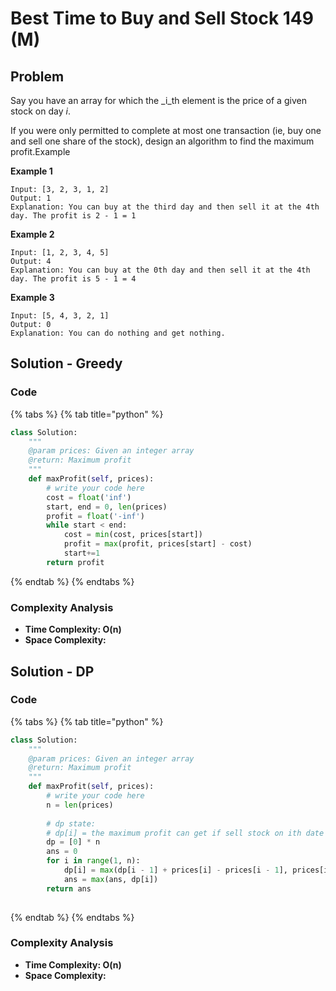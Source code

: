 # Best Time to Buy and Sell Stock 149 \(M\)

## Problem

Say you have an array for which the _i_th element is the price of a given stock on day _i_.

If you were only permitted to complete at most one transaction \(ie, buy one and sell one share of the stock\), design an algorithm to find the maximum profit.Example

**Example 1**

```text
Input: [3, 2, 3, 1, 2]
Output: 1
Explanation: You can buy at the third day and then sell it at the 4th day. The profit is 2 - 1 = 1
```

**Example 2**

```text
Input: [1, 2, 3, 4, 5]
Output: 4
Explanation: You can buy at the 0th day and then sell it at the 4th day. The profit is 5 - 1 = 4
```

**Example 3**

```text
Input: [5, 4, 3, 2, 1]
Output: 0
Explanation: You can do nothing and get nothing.
```

## Solution - Greedy 

### Code

{% tabs %}
{% tab title="python" %}
```python
class Solution:
    """
    @param prices: Given an integer array
    @return: Maximum profit
    """
    def maxProfit(self, prices):
        # write your code here
        cost = float('inf')
        start, end = 0, len(prices)
        profit = float('-inf')
        while start < end:
            cost = min(cost, prices[start])
            profit = max(profit, prices[start] - cost)
            start+=1
        return profit
```
{% endtab %}
{% endtabs %}

### Complexity Analysis

* **Time Complexity: O\(n\)**
* **Space Complexity:**

## Solution - DP

### Code

{% tabs %}
{% tab title="python" %}
```python
class Solution:
    """
    @param prices: Given an integer array
    @return: Maximum profit
    """
    def maxProfit(self, prices):
        # write your code here
        n = len(prices)
    
        # dp state:
        # dp[i] = the maximum profit can get if sell stock on ith date
        dp = [0] * n
        ans = 0
        for i in range(1, n):
            dp[i] = max(dp[i - 1] + prices[i] - prices[i - 1], prices[i] - prices[i - 1])
            ans = max(ans, dp[i])
        return ans
             
```
{% endtab %}
{% endtabs %}

### Complexity Analysis

* **Time Complexity: O\(n\)**
* **Space Complexity:**

